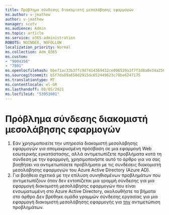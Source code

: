 ```yaml
---
title: Πρόβλημα σύνδεσης διακομιστή μεσολάβησης εφαρμογών
ms.author: v-jmathew
author: v-jmathew
manager: scotv
ms.audience: Admin
ms.topic: article
ms.service: o365-administration
ROBOTS: NOINDEX, NOFOLLOW
localization_priority: Normal
ms.collection: Adm_O365
ms.custom:
- "9004356"
- "7801"
ms.openlocfilehash: bbe71ac33b3ffc9d7414369432ce096520a3f7f1d8a0e34a256df2db7765d583
ms.sourcegitcommit: b5f7da89a650d2915dc652449623c78be6247175
ms.translationtype: MT
ms.contentlocale: el-GR
ms.lasthandoff: 08/05/2021
ms.locfileid: "53951601"
---
```

# <a name="app-proxy-connection-issue"></a>Πρόβλημα σύνδεσης διακομιστή μεσολάβησης εφαρμογών

1. Εάν χρησιμοποιείτε την υπηρεσία διακομιστή μεσολάβησης εφαρμογών για απομακρυσμένη πρόσβαση σε μια εφαρμογή Web εσωτερικής [](https://docs.microsoft.com/azure/active-directory/manage-apps/application-proxy-debug-connectors) εγκατάστασης, αλλά αντιμετωπίζετε προβλήματα κατά τη σύνδεση με την εφαρμογή, χρησιμοποιήστε αυτό το άρθρο για να σας βοηθήσει να αντιμετωπίσετε προβλήματα με τις συνδέσεις διακομιστή μεσολάβησης εφαρμογών του Azure Active Directory (Azure AD).
2. Για βοήθεια σχετικά με την επίλυση συνηθισμένων προβλημάτων που αντιμετωπίζουν όταν δεν εντοπίζεται μια γραμμή σύνδεσης για μια εφαρμογή διακομιστή μεσολάβησης εφαρμογών που είναι ενσωματωμένη στο Azure Active Directory, ακολουθήστε τα βήματα στο άρθρο Δεν βρέθηκε ομάδα γραμμών σύνδεσης εργασίας για μια εφαρμογή διακομιστή μεσολάβησης εφαρμογής για [την](https://docs.microsoft.com/azure/active-directory/application-proxy-connectivity-no-working-connector) αντιμετώπιση προβλημάτων.
